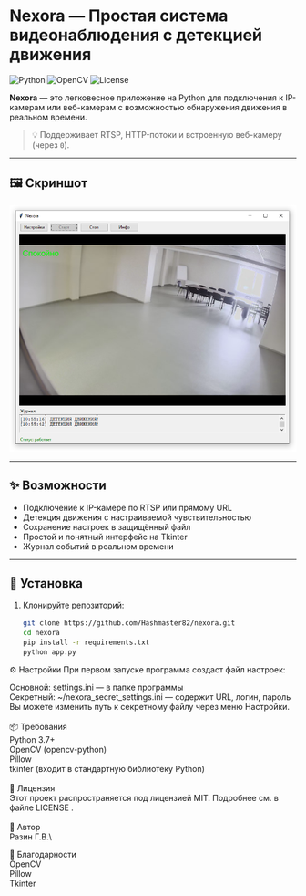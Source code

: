 # Nexora — Простая система видеонаблюдения с детекцией движения

![Python](https://img.shields.io/badge/Python-3.7%2B-blue?logo=python)
![OpenCV](https://img.shields.io/badge/OpenCV-4.x-green?logo=opencv)
![License](https://img.shields.io/github/license/your-username/nexora)

**Nexora** — это легковесное приложение на Python для подключения к IP-камерам или веб-камерам с возможностью обнаружения движения в реальном времени.

> 💡 Поддерживает RTSP, HTTP-потоки и встроенную веб-камеру (через `0`).

---

## 🖼️ Скриншот

![Скриншот Nexora](assets/screenshot.png)


---

## ✨ Возможности

- Подключение к IP-камере по RTSP или прямому URL
- Детекция движения с настраиваемой чувствительностью
- Сохранение настроек в защищённый файл
- Простой и понятный интерфейс на Tkinter
- Журнал событий в реальном времени

---

## 🚀 Установка

1. Клонируйте репозиторий:
   ```bash
   git clone https://github.com/Hashmaster82/nexora.git
   cd nexora
   pip install -r requirements.txt
   python app.py
   
⚙️ Настройки
При первом запуске программа создаст файл настроек:

Основной: settings.ini — в папке программы\
Секретный: ~/nexora_secret_settings.ini — содержит URL, логин, пароль
Вы можете изменить путь к секретному файлу через меню Настройки.
\
\
📦 Требования\
Python 3.7+\
OpenCV (opencv-python)\
Pillow\
tkinter (входит в стандартную библиотеку Python)\
\
📄 Лицензия\
Этот проект распространяется под лицензией MIT. Подробнее см. в файле LICENSE .\
\
👤 Автор\
Разин Г.В.\


🙌 Благодарности\
OpenCV\
Pillow\
Tkinter